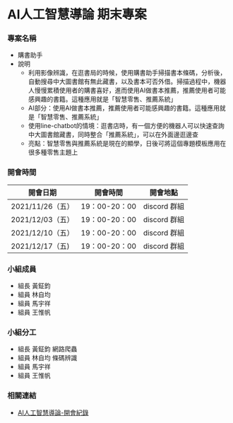 # AI人工智慧導論 期末專案

### 專案名稱
- 購書助手
- 說明
  - 利用影像辨識，在逛書局的時候，使用購書助手掃描書本條碼，分析後，自動搜尋中大圖書館有無此藏書，以及書本可否外借。掃描過程中，機器人慢慢累積使用者的購書喜好，進而使用AI做書本推薦，推薦使用者可能感興趣的書籍。這種應用就是「智慧零售、推薦系統」
  - AI部分：使用AI做書本推薦，推薦使用者可能感興趣的書籍。這種應用就是「智慧零售、推薦系統」
  - 使用line-chatbot的情境：逛書店時，有一個方便的機器人可以快速查詢中大圖書館藏書，同時整合「推薦系統」，可以在外面邊逛邊查
  - 亮點：智慧零售與推薦系統是現在的顯學，日後可將這個專題模板應用在很多種零售主題上

### 開會時間
| 開會日期  | 開會時間  | 開會地點 |
| -------  | -------   | ------- |
| 2021/11/26（五）| 19：00-20：00 | discord 群組 |
| 2021/12/03（五）| 19：00-20：00 | discord 群組 |
| 2021/12/10（五）| 19：00-20：00 | discord 群組 |
| 2021/12/17（五) | 19：00-20：00 | discord 群組 |

### 小組成員
- 組長 黃鉦鈞
- 組員 林自均
- 組員 馬宇祥
- 組員 王惟帆

### 小組分工
- 組長 黃鉦鈞 網路爬蟲
- 組員 林自均 條碼辨識
- 組員 馬宇祥
- 組員 王惟帆

### 相關連結
- [AI人工智慧導論-開會紀錄](https://github.com/1101-GS3073-C/ai-introduction)
